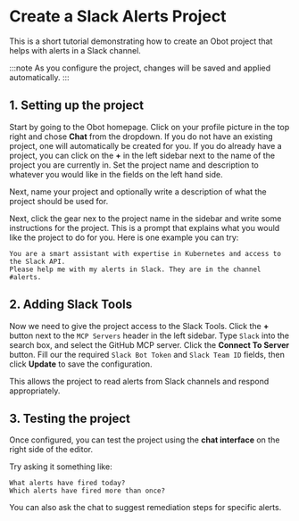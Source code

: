 # Create a Slack Alerts Project

This is a short tutorial demonstrating how to create an Obot project that helps with alerts in a Slack channel.

:::note
As you configure the project, changes will be saved and applied automatically.
:::

## 1. Setting up the project
Start by going to the Obot homepage. Click on your profile picture in the top right and chose **Chat** from the dropdown.
If you do not have an existing project, one will automatically be created for you. If you do already have a project, you can click on the **+** in the left sidebar next to the name of the project you are currently in.
Set the project name and description to whatever you would like in the fields on the left hand side.

Next, name your project and optionally write a description of what the project should be used for.

Next, click the gear nex to the project name in the sidebar and write some instructions for the project.
This is a prompt that explains what you would like the project to do for you.
Here is one example you can try:

```text
You are a smart assistant with expertise in Kubernetes and access to the Slack API.  
Please help me with my alerts in Slack. They are in the channel #alerts.  
```

## 2. Adding Slack Tools

Now we need to give the project access to the Slack Tools.
Click the **+** button next to the `MCP Servers` header in the left sidebar.
Type `Slack` into the search box, and select the GitHub MCP server.
Click the **Connect To Server** button.
Fill our the required `Slack Bot Token` and `Slack Team ID` fields, then click **Update** to save the configuration.

This allows the project to read alerts from Slack channels and respond appropriately.

## 3. Testing the project

Once configured, you can test the project using the **chat interface** on the right side of the editor.

Try asking it something like:

```text
What alerts have fired today?
Which alerts have fired more than once?
```

You can also ask the chat to suggest remediation steps for specific alerts.